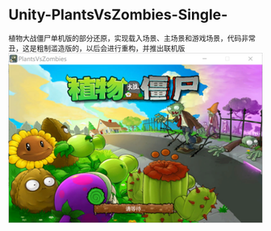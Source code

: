 # Unity-PlantsVsZombies-Single-
植物大战僵尸单机版的部分还原，实现载入场景、主场景和游戏场景，代码非常丑，这是粗制滥造版的，以后会进行重构，并推出联机版
![](https://github.com/CrixalisAs/Unity-PlantsVsZombies-Single-/raw/master/pictures/1.png)

